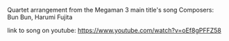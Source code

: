Quartet arrangement from the Megaman 3 main title's song
Composers: Bun Bun, Harumi Fujita

link to song on youtube:
https://www.youtube.com/watch?v=oEf8gPFFZ58
